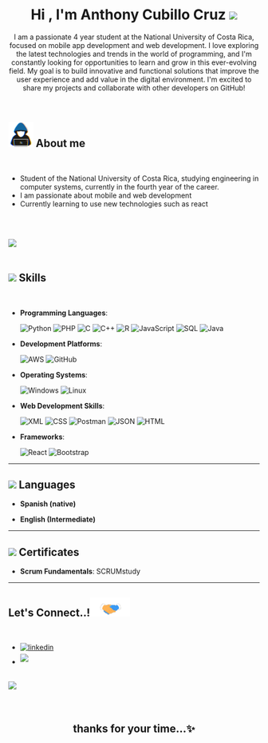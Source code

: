 
<h1 align="center"><b>Hi , I'm Anthony Cubillo Cruz </b><img src="https://media.giphy.com/media/hvRJCLFzcasrR4ia7z/giphy.gif" width="35"></h1>

<p align="center">
  I am a passionate 4 year student at the National University of Costa Rica, focused on mobile app development and web development. I love exploring the latest technologies and trends in the world of programming, and I'm constantly looking for opportunities to learn and grow in this ever-evolving field. My goal is to build innovative and functional solutions that improve the user experience and add value in the digital environment. I'm excited to share my projects and collaborate with other developers on GitHub!
</p>

<br>

## <picture><img src = "https://github.com/0xAbdulKhalid/0xAbdulKhalid/raw/main/assets/mdImages/about_me.gif" width = 50px></picture> **About me**

<br>

- Student of the National University of Costa Rica, studying engineering in computer systems, currently in the fourth year of the career.
- I am passionate about mobile and web development
- Currently learning to use new technologies such as react

<br><br>

<img src="https://user-images.githubusercontent.com/73097560/115834477-dbab4500-a447-11eb-908a-139a6edaec5c.gif"><br><br>

## <img src="https://media2.giphy.com/media/QssGEmpkyEOhBCb7e1/giphy.gif?cid=ecf05e47a0n3gi1bfqntqmob8g9aid1oyj2wr3ds3mg700bl&rid=giphy.gif" width ="25"><b> Skills</b>
<br>

<p align="center">

- **Programming Languages**:
  
    ![Python](https://img.shields.io/badge/Python%20-%2300f.svg?style=for-the-badge&logo=python&logoColor=white)
    ![PHP](https://img.shields.io/badge/PHP%20-%23777BB4.svg?style=for-the-badge&logo=php&logoColor=white)
    ![C](https://img.shields.io/badge/C%20-%232370ED.svg?style=for-the-badge&logo=c&logoColor=white)
    ![C++](https://img.shields.io/badge/C++%20-%2300599C.svg?style=for-the-badge&logo=c%2B%2B&logoColor=white)
    ![R](https://img.shields.io/badge/R%20-%23276DC3.svg?style=for-the-badge&logo=r&logoColor=white)
    ![JavaScript](https://img.shields.io/badge/JavaScript%20-%23F7DF1E.svg?style=for-the-badge&logo=javascript&logoColor=black)
    ![SQL](https://img.shields.io/badge/SQL%20-%2300f.svg?style=for-the-badge&logo=sqlite&logoColor=white)
    ![Java](https://img.shields.io/badge/Java%20-%23ED8B00.svg?style=for-the-badge&logo=java&logoColor=white) 
    
- **Development Platforms**:
   <br>
  
  ![AWS](https://img.shields.io/badge/AWS%20-%23FF9900.svg?style=for-the-badge&logo=amazon-aws&logoColor=white)
  ![GitHub](https://img.shields.io/badge/GitHub%20-%23181717.svg?style=for-the-badge&logo=github&logoColor=white)

- **Operating Systems**:

  ![Windows](https://img.shields.io/badge/Windows%20-%230078D6.svg?style=for-the-badge&logo=windows&logoColor=white)
  ![Linux](https://img.shields.io/badge/Linux%20-%23FCC624.svg?style=for-the-badge&logo=linux&logoColor=white)

- **Web Development Skills**:

  ![XML](https://img.shields.io/badge/XML%20-%23008080.svg?style=for-the-badge&logo=xml&logoColor=white)
  ![CSS](https://img.shields.io/badge/CSS%20-%231572B6.svg?style=for-the-badge&logo=css3&logoColor=white)
  ![Postman](https://img.shields.io/badge/Postman%20-%23FF6C37.svg?style=for-the-badge&logo=postman&logoColor=white)
  ![JSON](https://img.shields.io/badge/JSON%20-%23000000.svg?style=for-the-badge&logo=json&logoColor=white)
  ![HTML](https://img.shields.io/badge/HTML%20-%23E34F26.svg?style=for-the-badge&logo=html5&logoColor=white)

- **Frameworks**:
  
  ![React](https://img.shields.io/badge/React%20-%2361DAFB.svg?style=for-the-badge&logo=react&logoColor=white)
  ![Bootstrap](https://img.shields.io/badge/Bootstrap%20-%23563D7C.svg?style=for-the-badge&logo=bootstrap&logoColor=white)
  
</p>

-----

## <img src="https://media.giphy.com/media/iY8CRBdQXODJSCERIr/giphy.gif" width="35"><b> Languages </b>


- **Spanish (native)**

- **English (Intermediate)**

-----

## <img src="https://media.giphy.com/media/iY8CRBdQXODJSCERIr/giphy.gif" width="35"><b> Certificates </b>


- **Scrum Fundamentals**:                           SCRUMstudy

-----

## <b> Let's Connect..!</b><img src="https://github.com/0xAbdulKhalid/0xAbdulKhalid/raw/main/assets/mdImages/handshake.gif" width ="80">
<br>
<div align='left'>

<ul>

<li>
<a href="https://www.linkedin.com/in/anthonycubillo/" target="_blank">
<img src="https://img.shields.io/badge/linkedin:  anthony-%2300acee.svg?color=405DE6&style=for-the-badge&logo=linkedin&logoColor=white" alt=linkedin style="margin-bottom: 5px;"/>
</a>
</li>

<li>
<a href="mailto:anthonycc64@gmail.com" target="_blank">
<img src="https://img.shields.io/badge/gmail:  anthony-%23EA4335.svg?style=for-the-badge&logo=gmail&logoColor=white" t=mail style="margin-bottom: 5px;" />
</a>
</li>
	
</ul>
</div>

<br>
<img src="https://user-images.githubusercontent.com/73097560/115834477-dbab4500-a447-11eb-908a-139a6edaec5c.gif">
<br>
<br>
<br>

<div align='center'>

## <b>thanks for your time...✨</b>

</div>


